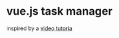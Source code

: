 # vue.js task manager 
inspired by a [video tutoria](https://laracasts.com/series/learning-vuejs/episodes/1)
